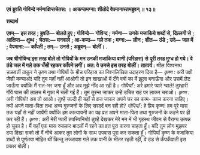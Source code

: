**एवं ब्रुवति गोविन्दे नर्मणाक्षिप्तचेतस: ।** **आकण्ठमग्ना: शीतोदे वेपमानास्तमब्रुवन् ॥ १३॥** 

**शब्दार्थ** 

**एवम्—** **इस तरह** **; ब्रुवति—** **बोलते हुए** **; गोविन्दे—** **गोविन्द** **; नर्मणा—** **उनके मजाकिये शब्दों से, दिल्लगी से** **; आक्षिप्त—** **क्षुब्ध** **;** **चेतस:—** **मनवाले** **; आ-कण्ठ—** **गले तक** **; मग्ना:—** **लीन** **; शीत—** **ठंडे** **; उदे—** **जल में** **; वेपमाना:—** **काँपती** **; तम्—** **उनसे** **;** **अब्रुवन्—** **बोलीं।** **.** 

**जब श्रीगोविन्द इस तरह बोले तो गोपियों के मन उनकी मजाकिया वाणी (परिहास) से** **पूरी तरह मुग्ध हो गये। वे ठंडे जल में गले तक धँसी रहकर काँपने लगीं। अत: वे उनसे इस तरह** **बोलीं।** **तात्पर्य :** श्रील विश्वनाथ चक्रवर्ती ठाकुर ने कृष्ण तथा गोपियों के बीच परिहास का निश्नलिखित उदाहरण दिया है— *कृष्ण :* अरी पक्षी जैसी कन्याओ! यदि तुम यहाँ नहीं आओगी तो इन शाखाओं में टँगे वषों का मैं झूला बनाऊँगा और उसमें लेट जाऊँगा क्योंकि मैं रात-भर जगा हूँ और अब मुझे नींद आ रही है। *गोपियाँ :* अरे हमारे प्यारे ग्वाले! तुश्हारी गौवें घास की लालच में गुफा में चली गई हैं। तुम तुरन्त जाकर उन्हें उचित राह पर लाकर चराओ। *कृष्ण :* अरी गोपियो! अब तो आओ। तुश्हें जल्दी ही यहाँ से व्रज जाकर अपने घर का काम- काज करना चाहिए। क्यों अपने माता-पिता तथा अन्य गुरुजनों के लिए सरदर्द बन रही हो? *गोपियाँ :* हे प्रिय कृष्ण! हम पूरे मास तक यहाँ से नहीं जायेंगी क्योंकि हम कात्यायनी का यह व्रत अपने माता-पिता तथा गुरुजनों के कहने पर ही कर रही हैं। *कृष्ण :* अरी मेरी प्यारी तपस्विनियो! तुश्हें देखकर मेरे मन में भी गृहस्थ जीवन से वैराग्य उत्पन्न हो चुका है। मैं यहाँ एक मास रुककर बादलों में रहने का व्रत पूरा करना चाहता हूँ। यदि तुम लोग मुझपर दया दिखा सको तो मैं नीचे आकर तुम लोगों के साथ उपवास पूरा कर सकता हूँ। गोपियाँ कृष्ण के मजाकिया शब्दों से पूर्णतया मोहित थीं किन्तु लज्जावश गले तक पानी के भीतर रहती रहीं, वे ठंड से कँपकँपाती इस प्रकार बोलीं।  
